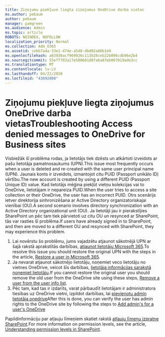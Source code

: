 ```yaml
---
title: Ziņojumu piekļuve liegta ziņojumus OneDrive darba vietas
ms.author: pebaum
author: pebaum
manager: pamgreen
ms.audience: Admin
ms.topic: article
ROBOTS: NOINDEX, NOFOLLOW
localization_priority: Normal
ms.collection: Adm_O365
ms.assetid: cebb7a4a-33e1-474e-a5d0-dbd02a80b1e9
ms.openlocfilehash: a83936acf969926c113b28ceb22b006cdb96e2b4
ms.sourcegitcommit: 55eff703a17e500681d8fa6a87eb067019ade3cc
ms.translationtype: MT
ms.contentlocale: lv-LV
ms.lasthandoff: 04/22/2020
ms.locfileid: "43692808"
---
```

# <a name="troubleshooting-access-denied-messages-to-onedrive-for-business-sites"></a><span data-ttu-id="62314-102">Ziņojumu piekļuve liegta ziņojumus OneDrive darba vietas</span><span class="sxs-lookup"><span data-stu-id="62314-102">Troubleshooting Access denied messages to OneDrive for Business sites</span></span>

<span data-ttu-id="62314-103">Visbiežāk šī problēma rodas, ja lietotājs tiek dzēsts un atkārtoti izveidots ar pašu lietotāja pamatnosaukums (UPN).</span><span class="sxs-lookup"><span data-stu-id="62314-103">This issue most frequently occurs when a user is deleted and re-created with the same user principal name (UPN).</span></span> <span data-ttu-id="62314-104">Jaunais konts ir izveidots, izmantojot citu PUID (Passport unikālo ID) vērtību.</span><span class="sxs-lookup"><span data-stu-id="62314-104">The new account is created by using a different PUID (Passport Unique ID) value.</span></span> <span data-ttu-id="62314-105">Kad lietotājs mēģina piekļūt vietņu kolekcijas vai to OneDrive, lietotājam ir nepareiza PUID.</span><span class="sxs-lookup"><span data-stu-id="62314-105">When the user tries to access a site collection or their OneDrive, the user has an incorrect PUID.</span></span> <span data-ttu-id="62314-106">Otrs scenārijs ietver direktorija sinhronizēšana ar Active Directory organizatoriskajai vienībai (OU).</span><span class="sxs-lookup"><span data-stu-id="62314-106">A second scenario involves directory synchronization with an Active Directory organizational unit (OU).</span></span> <span data-ttu-id="62314-107">Ja lietotāji jau ir pierakstījies SharePoint un pēc tam tiek pārvietoti uz citu OU un resynced ar SharePoint, tās var rasties šī problēma.</span><span class="sxs-lookup"><span data-stu-id="62314-107">If users have already signed in to SharePoint, and then are moved to a different OU and resynced with SharePoint, they may experience this problem.</span></span>

1. <span data-ttu-id="62314-108">Lai novērstu šo problēmu, jums vajadzētu atjaunot sākotnējā UPN ar šajā rakstā aprakstītās darbības, [atjaunot lietotāju Microsoft 365](https://docs.microsoft.com/office365/admin/add-users/restore-user?view=o365-worldwide).</span><span class="sxs-lookup"><span data-stu-id="62314-108">To resolve this issue you should restore the original UPN with the steps in the article, [Restore a user in Microsoft 365](https://docs.microsoft.com/office365/admin/add-users/restore-user?view=o365-worldwide).</span></span>
2. <span data-ttu-id="62314-109">Ja nevarat atjaunot sākotnējo lietotāju, noņemiet veco lietotāju no vietnes OneDrive, veicot šīs darbības, [lietotāja informācijas sarakstā noņemiet lietotāju]().</span><span class="sxs-lookup"><span data-stu-id="62314-109">If you cannot restore the original user you should remove the old user from the OneDrive site using these steps, [Remove a user from the user info list]().</span></span> 
3. <span data-ttu-id="62314-110">Pēc tam, kad tas ir izdarīts, varat pārbaudīt lietotājam ir administratora tiesības uz OneDrive vietni, izpildot darbības, lai [pievienotu admin lietotāja onedrive](https://docs.microsoft.com/sharepoint/manage-user-profiles)</span><span class="sxs-lookup"><span data-stu-id="62314-110">After this is done, you can verify the user has admin rights to the OneDrive site by following the steps to [Add admin's for a user's OneDrive](https://docs.microsoft.com/sharepoint/manage-user-profiles)</span></span>

<span data-ttu-id="62314-111">Papildinformāciju par atļauju līmeņiem skatiet rakstā [atļauju līmeņu izpratne SharePoint](https://docs.microsoft.com/sharepoint/understanding-permission-levels).</span><span class="sxs-lookup"><span data-stu-id="62314-111">For more information on permission levels, see the article, [Understanding permission levels in SharePoint](https://docs.microsoft.com/sharepoint/understanding-permission-levels).</span></span>
